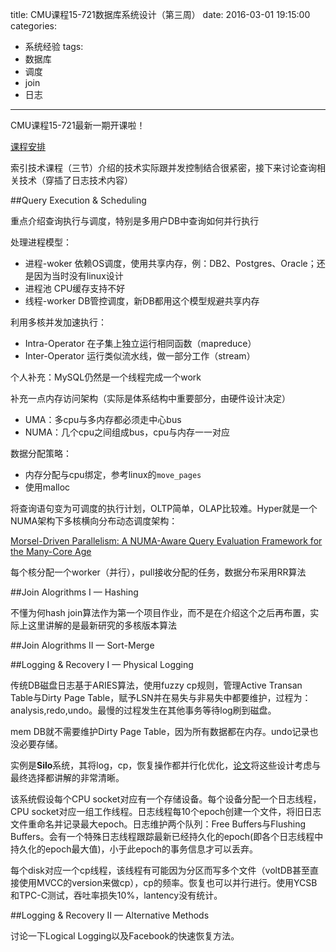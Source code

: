 title: CMU课程15-721数据库系统设计（第三周）
date: 2016-03-01 19:15:00
categories:
- 系统经验
tags:
- 数据库
- 调度
- join
- 日志
---
CMU课程15-721最新一期开课啦！

[课程安排](http://15721.courses.cs.cmu.edu/spring2016/schedule.html)

索引技术课程（三节）介绍的技术实际跟并发控制结合很紧密，接下来讨论查询相关技术（穿插了日志技术内容）

##Query Execution & Scheduling

重点介绍查询执行与调度，特别是多用户DB中查询如何并行执行

处理进程模型：

- 进程-woker 依赖OS调度，使用共享内存，例：DB2、Postgres、Oracle；还是因为当时没有linux设计
- 进程池 CPU缓存支持不好
- 线程-worker DB管控调度，新DB都用这个模型规避共享内存

利用多核并发加速执行：

- Intra-Operator 在子集上独立运行相同函数（mapreduce）
- Inter-Operator 运行类似流水线，做一部分工作（stream）

个人补充：MySQL仍然是一个线程完成一个work

补充一点内存访问架构（实际是体系结构中重要部分，由硬件设计决定）

- UMA：多cpu与多内存都必须走中心bus
- NUMA：几个cpu之间组成bus，cpu与内存一一对应

数据分配策略：

- 内存分配与cpu绑定，参考linux的`move_pages`
- 使用malloc

将查询语句变为可调度的执行计划，OLTP简单，OLAP比较难。Hyper就是一个NUMA架构下多核横向分布动态调度架构：

[Morsel-Driven Parallelism: A NUMA-Aware Query Evaluation Framework for the Many-Core Age](http://15721.courses.cs.cmu.edu/spring2016/papers/p743-leis.pdf)

每个核分配一个worker（并行），pull接收分配的任务，数据分布采用RR算法

##Join Alogrithms I — Hashing

不懂为何hash join算法作为第一个项目作业，而不是在介绍这个之后再布置，实际上这里讲解的是最新研究的多核版本算法

##Join Alogrithms II — Sort-Merge



##Logging & Recovery I — Physical Logging

传统DB磁盘日志基于ARIES算法，使用fuzzy cp规则，管理Active Transan Table与Dirty Page Table，赋予LSN并在易失与非易失中都要维护，过程为：analysis,redo,undo。最慢的过程发生在其他事务等待log刷到磁盘。

mem DB就不需要维护Dirty Page Table，因为所有数据都在内存。undo记录也没必要存储。

实例是**Silo**系统，其将log，cp，恢复操作都并行化优化，[论文](http://15721.courses.cs.cmu.edu/spring2016/papers/zheng-osdi14.pdf)将这些设计考虑与最终选择都讲解的非常清晰。

该系统假设每个CPU socket对应有一个存储设备。每个设备分配一个日志线程，CPU socket对应一组工作线程。日志线程每10个epoch创建一个文件，将旧日志文件重命名并记录最大epoch。日志维护两个队列：Free Buffers与Flushing Buffers。会有一个特殊日志线程跟踪最新已经持久化的epoch(即各个日志线程中持久化的epoch最大值)，小于此epoch的事务信息才可以丢弃。

每个disk对应一个cp线程，该线程有可能因为分区而写多个文件（voltDB甚至直接使用MVCC的version来做cp），cp的频率。恢复也可以并行进行。使用YCSB和TPC-C测试，吞吐率损失10%，lantency没有统计。

##Logging & Recovery II — Alternative Methods

讨论一下Logical Logging以及Facebook的快速恢复方法。

